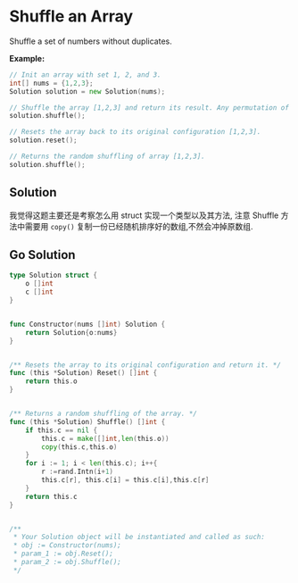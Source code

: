 <!--
 * @Author: Nettor
 * @Date: 2020-06-28 14:44:37
 * @LastEditors: Nettor
 * @LastEditTime: 2020-06-28 15:37:48
 * @Description: file content
-->

# Shuffle an Array

Shuffle a set of numbers without duplicates.

**Example:**

```go
// Init an array with set 1, 2, and 3.
int[] nums = {1,2,3};
Solution solution = new Solution(nums);

// Shuffle the array [1,2,3] and return its result. Any permutation of [1,2,3] must equally likely to be returned.
solution.shuffle();

// Resets the array back to its original configuration [1,2,3].
solution.reset();

// Returns the random shuffling of array [1,2,3].
solution.shuffle();
```

## Solution

我觉得这题主要还是考察怎么用 struct 实现一个类型以及其方法, 注意 Shuffle 方法中需要用 `copy()` 复制一份已经随机排序好的数组,不然会冲掉原数组.

## Go Solution

```go
type Solution struct {
    o []int
    c []int
}


func Constructor(nums []int) Solution {
    return Solution{o:nums}
}


/** Resets the array to its original configuration and return it. */
func (this *Solution) Reset() []int {
    return this.o
}


/** Returns a random shuffling of the array. */
func (this *Solution) Shuffle() []int {
    if this.c == nil {
        this.c = make([]int,len(this.o))
        copy(this.c,this.o)
    }
    for i := 1; i < len(this.c); i++{
        r :=rand.Intn(i+1)
        this.c[r], this.c[i] = this.c[i],this.c[r]
    }
    return this.c
}


/**
 * Your Solution object will be instantiated and called as such:
 * obj := Constructor(nums);
 * param_1 := obj.Reset();
 * param_2 := obj.Shuffle();
 */
```
